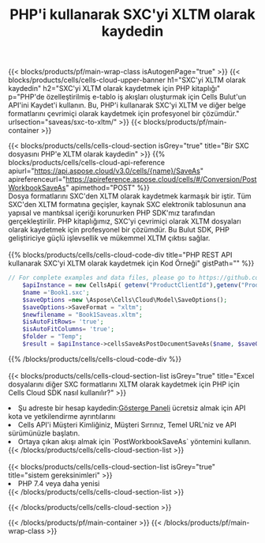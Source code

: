 ﻿---
title:  PHP'i kullanarak SXC'yi XLTM olarak kaydedin
description:  SXC formatındaki dosyayı XLTM formatındaki dosya olarak kaydetmek için PHP için Aspose.Cells Cloud SDK'yı kullanma.
---
{{< blocks/products/pf/main-wrap-class isAutogenPage="true" >}}
{{< blocks/products/cells/cells-cloud-upper-banner h1="SXC\'yi XLTM olarak kaydedin" h2="SXC\'yi XLTM olarak kaydetmek için PHP kitaplığı" p="PHP\'de özelleştirilmiş e-tablo iş akışları oluşturmak için Cells Bulut\'un API\'ini Kaydet\'i kullanın. Bu, PHP\'i kullanarak SXC\'yi XLTM ve diğer belge formatlarını çevrimiçi olarak kaydetmek için profesyonel bir çözümdür." urlsection="saveas/sxc-to-xltm/" >}}
{{< blocks/products/pf/main-container >}}

{{< blocks/products/cells/cells-cloud-section isGrey="true" title="Bir SXC dosyasını PHP\'e XLTM olarak kaydedin" >}}
{{% blocks/products/cells/cells-cloud-api-reference apiurl="https://api.aspose.cloud/v3.0/cells/{name}/SaveAs" apireferenceurl="https://apireference.aspose.cloud/cells/#/Conversion/PostWorkbookSaveAs" apimethod="POST" %}}
<br/>
Dosya formatlarını SXC'den XLTM olarak kaydetmek karmaşık bir iştir. Tüm SXC'den XLTM formatına geçişler, kaynak SXC elektronik tablosunun ana yapısal ve mantıksal içeriği korunurken PHP SDK'mız tarafından gerçekleştirilir. PHP kitaplığımız, SXC'yi çevrimiçi olarak XLTM dosyaları olarak kaydetmek için profesyonel bir çözümdür. Bu Bulut SDK, PHP geliştiriciye güçlü işlevsellik ve mükemmel XLTM çıktısı sağlar.
<br/>
<br/>
{{% blocks/products/cells/cells-cloud-code-div title="PHP REST API kullanarak SXC\'yi XLTM olarak kaydetmek için Kod Örneği" gistPath="" %}}
  
```php
// For complete examples and data files, please go to https://github.com/aspose-cells-cloud/aspose-cells-cloud-php/
    $apiInstance = new CellsApi( getenv("ProductClientId"),getenv("ProductClientSecret") );
    $name ='Book1.sxc';
    $saveOptions =new \Aspose\Cells\Cloud\Model\SaveOptions();
    $saveOptions->SaveFormat = "xltm";
    $newfilename = "Book1Saveas.xltm";
    $isAutoFitRows= 'true';
    $isAutoFitColumns= 'true';
    $folder = "Temp";
    $result = $apiInstance->cellsSaveAsPostDocumentSaveAs($name, $saveOptions, $newfilename,$isAutoFitRows, $isAutoFitColumns, $folder);
```
  
{{% /blocks/products/cells/cells-cloud-code-div %}}
<br/>
<br/>
{{< blocks/products/cells/cells-cloud-section-list isGrey="true" title="Excel dosyalarını diğer SXC formatlarını XLTM olarak kaydetmek için PHP için Cells Cloud SDK nasıl kullanılır?" >}}
<li> Şu adreste bir hesap kaydedin:<a href="https://dashboard.aspose.cloud/">Gösterge Paneli</a> ücretsiz almak için API kota ve yetkilendirme ayrıntılarını</li>
<li>Cells API'i Müşteri Kimliğiniz, Müşteri Sırrınız, Temel URL'niz ve API sürümünüzle başlatın.</li>
<li>Ortaya çıkan akışı almak için `PostWorkbookSaveAs` yöntemini kullanın.</li>
{{< /blocks/products/cells/cells-cloud-section-list >}}
<br/>
<br/>
{{< blocks/products/cells/cells-cloud-section-list isGrey="true" title="sistem gereksinimleri" >}}
<li>PHP 7.4 veya daha yenisi</li>
{{< /blocks/products/cells/cells-cloud-section-list >}}

{{< /blocks/products/cells/cells-cloud-section >}}

{{< /blocks/products/pf/main-container >}}
{{< /blocks/products/pf/main-wrap-class >}}
